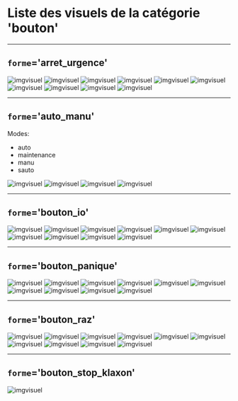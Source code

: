 
# Liste des visuels de la catégorie 'bouton'

---
## `forme`='arret_urgence'

![imgvisuel](https://svn.abls-habitat.fr/repo/Watchdog/prod/Watchdogd/IHM/img/arret_urgence_white.png)
![imgvisuel](https://svn.abls-habitat.fr/repo/Watchdog/prod/Watchdogd/IHM/img/arret_urgence_lightblue.png)
![imgvisuel](https://svn.abls-habitat.fr/repo/Watchdog/prod/Watchdogd/IHM/img/arret_urgence_blue.png)
![imgvisuel](https://svn.abls-habitat.fr/repo/Watchdog/prod/Watchdogd/IHM/img/arret_urgence_darkgreen.png)
![imgvisuel](https://svn.abls-habitat.fr/repo/Watchdog/prod/Watchdogd/IHM/img/arret_urgence_gray.png)
![imgvisuel](https://svn.abls-habitat.fr/repo/Watchdog/prod/Watchdogd/IHM/img/arret_urgence_green.png)
![imgvisuel](https://svn.abls-habitat.fr/repo/Watchdog/prod/Watchdogd/IHM/img/arret_urgence_orange.png)
![imgvisuel](https://svn.abls-habitat.fr/repo/Watchdog/prod/Watchdogd/IHM/img/arret_urgence_red.png)
![imgvisuel](https://svn.abls-habitat.fr/repo/Watchdog/prod/Watchdogd/IHM/img/arret_urgence_yellow.png)
![imgvisuel](https://svn.abls-habitat.fr/repo/Watchdog/prod/Watchdogd/IHM/img/arret_urgence_black.png)

---
## `forme`='auto_manu'

Modes:

* auto
* maintenance
* manu
* sauto

![imgvisuel](https://svn.abls-habitat.fr/repo/Watchdog/prod/Watchdogd/IHM/img/auto_manu_auto.svg)
![imgvisuel](https://svn.abls-habitat.fr/repo/Watchdog/prod/Watchdogd/IHM/img/auto_manu_maintenance.svg)
![imgvisuel](https://svn.abls-habitat.fr/repo/Watchdog/prod/Watchdogd/IHM/img/auto_manu_manu.svg)
![imgvisuel](https://svn.abls-habitat.fr/repo/Watchdog/prod/Watchdogd/IHM/img/auto_manu_sauto.svg)

---
## `forme`='bouton_io'

![imgvisuel](https://svn.abls-habitat.fr/repo/Watchdog/prod/Watchdogd/IHM/img/bouton_io_white.png)
![imgvisuel](https://svn.abls-habitat.fr/repo/Watchdog/prod/Watchdogd/IHM/img/bouton_io_lightblue.png)
![imgvisuel](https://svn.abls-habitat.fr/repo/Watchdog/prod/Watchdogd/IHM/img/bouton_io_blue.png)
![imgvisuel](https://svn.abls-habitat.fr/repo/Watchdog/prod/Watchdogd/IHM/img/bouton_io_darkgreen.png)
![imgvisuel](https://svn.abls-habitat.fr/repo/Watchdog/prod/Watchdogd/IHM/img/bouton_io_gray.png)
![imgvisuel](https://svn.abls-habitat.fr/repo/Watchdog/prod/Watchdogd/IHM/img/bouton_io_green.png)
![imgvisuel](https://svn.abls-habitat.fr/repo/Watchdog/prod/Watchdogd/IHM/img/bouton_io_orange.png)
![imgvisuel](https://svn.abls-habitat.fr/repo/Watchdog/prod/Watchdogd/IHM/img/bouton_io_red.png)
![imgvisuel](https://svn.abls-habitat.fr/repo/Watchdog/prod/Watchdogd/IHM/img/bouton_io_yellow.png)
![imgvisuel](https://svn.abls-habitat.fr/repo/Watchdog/prod/Watchdogd/IHM/img/bouton_io_black.png)

---
## `forme`='bouton_panique'

![imgvisuel](https://svn.abls-habitat.fr/repo/Watchdog/prod/Watchdogd/IHM/img/bouton_panique_white.png)
![imgvisuel](https://svn.abls-habitat.fr/repo/Watchdog/prod/Watchdogd/IHM/img/bouton_panique_lightblue.png)
![imgvisuel](https://svn.abls-habitat.fr/repo/Watchdog/prod/Watchdogd/IHM/img/bouton_panique_blue.png)
![imgvisuel](https://svn.abls-habitat.fr/repo/Watchdog/prod/Watchdogd/IHM/img/bouton_panique_darkgreen.png)
![imgvisuel](https://svn.abls-habitat.fr/repo/Watchdog/prod/Watchdogd/IHM/img/bouton_panique_gray.png)
![imgvisuel](https://svn.abls-habitat.fr/repo/Watchdog/prod/Watchdogd/IHM/img/bouton_panique_green.png)
![imgvisuel](https://svn.abls-habitat.fr/repo/Watchdog/prod/Watchdogd/IHM/img/bouton_panique_orange.png)
![imgvisuel](https://svn.abls-habitat.fr/repo/Watchdog/prod/Watchdogd/IHM/img/bouton_panique_red.png)
![imgvisuel](https://svn.abls-habitat.fr/repo/Watchdog/prod/Watchdogd/IHM/img/bouton_panique_yellow.png)
![imgvisuel](https://svn.abls-habitat.fr/repo/Watchdog/prod/Watchdogd/IHM/img/bouton_panique_black.png)

---
## `forme`='bouton_raz'

![imgvisuel](https://svn.abls-habitat.fr/repo/Watchdog/prod/Watchdogd/IHM/img/bouton_raz_white.png)
![imgvisuel](https://svn.abls-habitat.fr/repo/Watchdog/prod/Watchdogd/IHM/img/bouton_raz_lightblue.png)
![imgvisuel](https://svn.abls-habitat.fr/repo/Watchdog/prod/Watchdogd/IHM/img/bouton_raz_blue.png)
![imgvisuel](https://svn.abls-habitat.fr/repo/Watchdog/prod/Watchdogd/IHM/img/bouton_raz_darkgreen.png)
![imgvisuel](https://svn.abls-habitat.fr/repo/Watchdog/prod/Watchdogd/IHM/img/bouton_raz_gray.png)
![imgvisuel](https://svn.abls-habitat.fr/repo/Watchdog/prod/Watchdogd/IHM/img/bouton_raz_green.png)
![imgvisuel](https://svn.abls-habitat.fr/repo/Watchdog/prod/Watchdogd/IHM/img/bouton_raz_orange.png)
![imgvisuel](https://svn.abls-habitat.fr/repo/Watchdog/prod/Watchdogd/IHM/img/bouton_raz_red.png)
![imgvisuel](https://svn.abls-habitat.fr/repo/Watchdog/prod/Watchdogd/IHM/img/bouton_raz_yellow.png)
![imgvisuel](https://svn.abls-habitat.fr/repo/Watchdog/prod/Watchdogd/IHM/img/bouton_raz_black.png)

---
## `forme`='bouton_stop_klaxon'

![imgvisuel](https://svn.abls-habitat.fr/repo/Watchdog/prod/Watchdogd/IHM/img/bouton_stop_klaxon.png)

